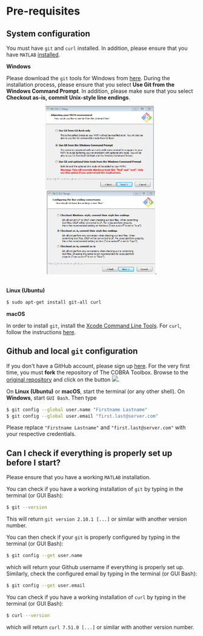 # Pre-requisites

## System configuration

You must have `git` and `curl` installed. In addition, please ensure that you have `MATLAB` [installed](https://nl.mathworks.com/help/install/).

**Windows**

Please download the `git` tools for Windows from [here](https://git-scm.com/download). During the installation process, please ensure that you select **Use Git from the Windows Command Prompt**. In addition, please make sure that you select **Checkout as-is, commit Unix-style line endings**.

<div align="center">
<img src="assets/installation_git_windows_0.png" height="220px">&nbsp;&nbsp;&nbsp;<img src="assets/installation_git_windows_1.png" height="220px">.
</div>
<br>


**Linux (Ubuntu)**

```bash
$ sudo apt-get install git-all curl
```

**macOS**

In order to install `git`, install the [Xcode Command Line Tools](http://osxdaily.com/2014/02/12/install-command-line-tools-mac-os-x/). For `curl`, follow the instructions [here](http://macappstore.org/curl/).

## Github and local `git` configuration

If you don't have a GitHub account, please sign up [here](https://github.com/join). For the very first time, you must **fork** the repository of The COBRA Toolbox. Browse to the [original repository](https://github.com/opencobra/cobratoolbox) and click on the button
<img src="https://upload.wikimedia.org/wikipedia/commons/3/38/GitHub_Fork_Button.png" height="20px">.

On **Linux (Ubuntu)** or **macOS**, start the terminal (or any other shell). On **Windows**, start `GUI Bash`. Then type
```bash
$ git config --global user.name "Firstname Lastname"
$ git config --global user.email "first.last@server.com"
```

Please replace `"Firstname Lastname"` and `"first.last@server.com"` with your respective credentials.

## Can I check if everything is properly set up before I start?

Please ensure that you have a working `MATLAB` installation.

You can check if you have a working installation of `git` by typing in the terminal (or GUI Bash):
```bash
$ git --version
```
This will return `git version 2.10.1 [...]` or similar with another version number.

You can then check if your `git` is properly configured by typing in the terminal (or GUI Bash):
```bash
$ git config --get user.name
```
which will return your Github username if everything is properly set up. Similarly, check the configured email by typing in the terminal (or GUI Bash):
```bash
$ git config --get user.email
```

You can check if you have a working installation of `curl` by typing in the terminal (or GUI Bash):
```bash
$ curl --version
```
which will return `curl 7.51.0 [...]` or similar with another version number.
